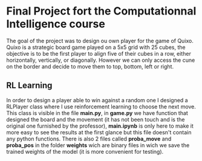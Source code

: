 # Final Project fort the Computationnal Intelligence course

The goal of the project was to design ou own player for the game of Quixo. Quixo is a strategic board game played on a 5x5 grid with 25 cubes, the objective is to be the first player to align five of their cubes in a row, either horizontally, vertically, or diagonally. However we can only access the cune on the border and decide to move them to top, bottom, left or right. 


## RL Learning

In order to design a player able to win against a random one I designed a RLPlayer class where I use reinforcement learning to choose the next move. This class is visible in the file **main.py**, in **game.py** we have function that designed the board and the movement (it has not been touch and is the original one furnished by the professor), **main.ipynb** is only here to make it more easy to see the results at the first glance but this file doesn't contain any python functions. There is also 2 files called **proba_move** and **proba_pos** in the folder **weights** wich are binary files in wich we save the trained weights of the model (it is more convenient for testing). 
